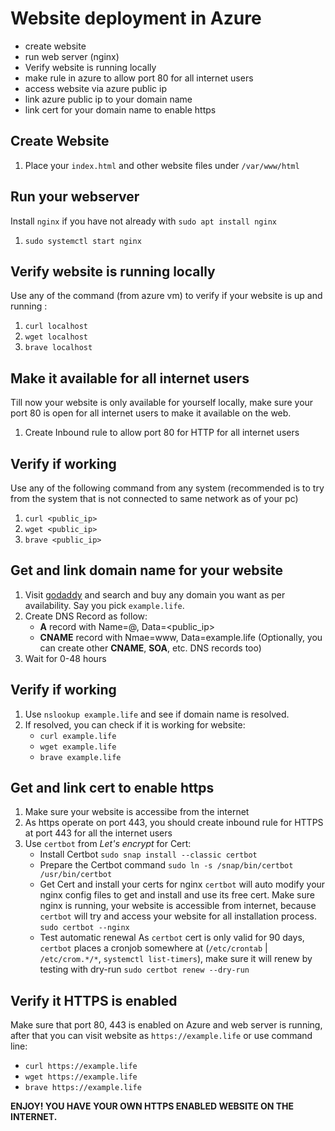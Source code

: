 # Website deployment in Azure
- create website
- run web server (nginx)
- Verify website is running locally
- make rule in azure to allow port 80 for all internet users
- access website via azure public ip
- link azure public ip to your domain name
- link cert for your domain name to enable https

## Create Website
1. Place your `index.html` and other website files under `/var/www/html`

## Run your webserver
Install `nginx` if you have not already with `sudo apt install nginx`
1. `sudo systemctl start nginx`

## Verify website is running locally
Use any of the command (from azure vm) to verify if your website is up and running :
1. `curl localhost`
2. `wget localhost`
3. `brave localhost`

## Make it available for all internet users
Till now your website is only available for yourself locally, make sure your port 80 is open for all internet users to make it available on the web.
1. Create Inbound rule to allow port 80 for HTTP for all internet users

## Verify if working
Use any of the following command from any system (recommended is to try from the system that is not connected to same network as of your pc)
1. `curl <public_ip>`
2. `wget <public_ip>`
3. `brave <public_ip>`

## Get and link domain name for your website
1. Visit [godaddy](http://godaddy.com) and search and buy any domain you want as per availability. Say you pick `example.life`.
2. Create DNS Record as follow:
	- **A** record with Name=@, Data=<public_ip>
	- **CNAME** record with Nmae=www, Data=example.life
	(Optionally, you can create other **CNAME**, **SOA**, etc. DNS records too)
3. Wait for 0-48 hours

## Verify if working
1. Use `nslookup example.life` and see if domain name is resolved.
2. If resolved, you can check if it is working for website:
	- `curl example.life`
	- `wget example.life`
	- `brave example.life`

## Get and link cert to enable https
1. Make sure your website is accessibe from the internet
2. As https operate on port 443, you should create inbound rule for HTTPS at port 443 for all the internet users
3. Use `certbot` from *Let's encrypt* for Cert:
	- Install Certbot
		`sudo snap install --classic certbot`
	- Prepare the Certbot command
		`sudo ln -s /snap/bin/certbot /usr/bin/certbot`
	- Get Cert and install your certs for nginx
		`certbot` will auto modify your nginx config files to get and install and use its free cert.
		Make sure nginx is running, your website is accessible from internet, because `certbot` will try and access your website for all installation process.
		`sudo certbot --nginx`
	- Test automatic renewal
		As `certbot` cert is only valid for 90 days, `certbot` places a cronjob somewhere at (`/etc/crontab` | `/etc/crom.*/*`, `systemctl list-timers`), make sure it will renew by testing with dry-run
		`sudo certbot renew --dry-run`

## Verify it HTTPS is enabled
Make sure that port 80, 443 is enabled on Azure and web server is running, after that you can visit website as `https://example.life` or use command line:
- `curl https://example.life`
- `wget https://example.life`
- `brave https://example.life`

**ENJOY! YOU HAVE YOUR OWN HTTPS ENABLED WEBSITE ON THE INTERNET.**